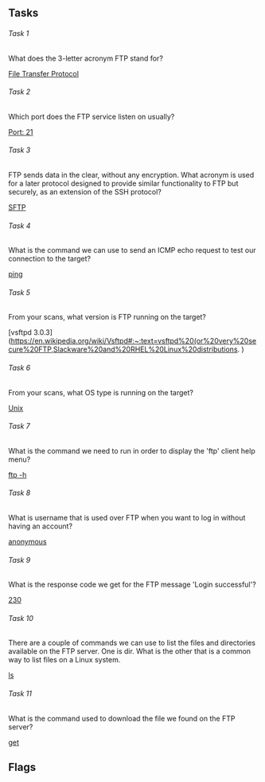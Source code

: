 ## Tasks

###### Task 1

What does the 3-letter acronym FTP stand for?

[File Transfer Protocol](https://en.wikipedia.org/wiki/File_Transfer_Protocol)
###### Task 2

Which port does the FTP service listen on usually?

[Port: 21](https://www.speedguide.net/port.php?port=21)

###### Task 3

FTP sends data in the clear, without any encryption. What acronym is used for a later protocol designed to provide similar functionality to FTP but securely, as an extension of the SSH protocol?

[SFTP](https://en.wikipedia.org/wiki/SSH_File_Transfer_Protocol)

###### Task 4

What is the command we can use to send an ICMP echo request to test our connection to the target?

[ping](https://en.wikipedia.org/wiki/Ping_(networking_utility))

###### Task 5

From your scans, what version is FTP running on the target? 

[vsftpd 3.0.3](https://en.wikipedia.org/wiki/Vsftpd#:~:text=vsftpd%20(or%20very%20secure%20FTP,Slackware%20and%20RHEL%20Linux%20distributions. )

###### Task 6

From your scans, what OS type is running on the target?

[Unix](https://en.wikipedia.org/wiki/Unix)

###### Task 7

What is the command we need to run in order to display the 'ftp' client help menu? 

[ftp -h](https://www.commandlinux.com/man-page/man1/ftp.1.html)

###### Task 8

What is username that is used over FTP when you want to log in without having an account? 

[anonymous](https://en.wikipedia.org/wiki/File_Transfer_Protocol#Anonymous_FTP)

###### Task 9

What is the response code we get for the FTP message 'Login successful'? 

[230](https://en.wikipedia.org/wiki/List_of_FTP_server_return_codes)

###### Task 10

There are a couple of commands we can use to list the files and directories available on the FTP server. One is dir. What is the other that is a common way to list files on a Linux system.

[ls](https://en.wikipedia.org/wiki/Ls)

###### Task 11

What is the command used to download the file we found on the FTP server? 

[get](https://wiki.gentoo.org/wiki/FTP#Usage)

## Flags























